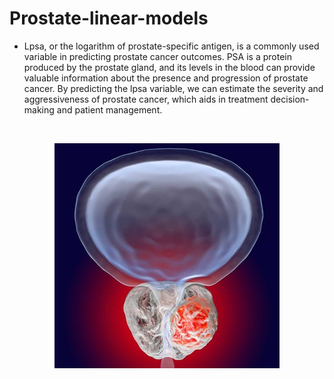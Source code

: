 # Prostate-linear-models

- Lpsa, or the logarithm of prostate-specific antigen, is a commonly used variable in
predicting prostate cancer outcomes. PSA is a protein produced by the prostate gland,
and its levels in the blood can provide valuable information about the presence and progression of prostate cancer.
 By predicting the lpsa variable, we can estimate the severity and aggressiveness of prostate cancer,
 which aids in treatment decision-making and patient management.
<br>
<p style="text-align:center">
<img src='/prostate.jpg'>
</p>

<br>
